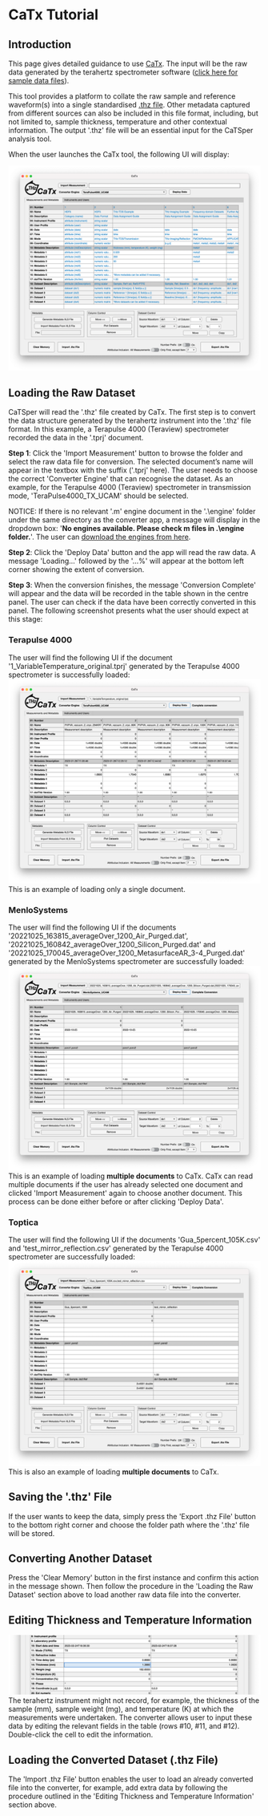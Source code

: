# CaTx Tutorial

## Introduction
This page gives detailed guidance to use [CaTx](https://github.com/dotTHzTAG/CaTx). The input will be the raw data generated by the terahertz spectrometer software ([click here for sample data files](https://github.com/dotTHzTAG/CaTx/tree/main/Example%20Data)).

This tool provides a platform to collate the raw sample and reference waveform(s) into a single standardised [.thz file](/thz_file_format.md). Other metadata captured from different sources can also be included in this file format, including, but not limited to, sample thickness, temperature and other contextual information. The output '.thz' file will be an essential input for the CaTSper analysis tool.

When the user launches the CaTx tool, the following UI will display:

![catx main GUI](/images/catx_gui.png)

## Loading the Raw Dataset
CaTSper will read the '.thz' file created by CaTx. The first step is to convert the data structure generated by the terahertz instrument into the '.thz' file format. In this example, a Terapulse 4000 (Teraview) spectrometer recorded the data in the '.tprj' document.

<b>Step 1</b>: Click the 'Import Measurement' button to browse the folder and select the raw data file for conversion. The selected document’s name will appear in the textbox with the suffix ('.tprj' here). The user needs to choose the correct 'Converter Engine' that can recognise the dataset. As an example, for the Terapulse 4000 (Teraview) spectrometer in transmission mode, 'TeraPulse4000_TX_UCAM' should be selected.

NOTICE: If there is no relevant '.m' engine document in the '.\engine' folder under the same directory as the converter app, a message will display in the dropdown box: '<b>No engines available. Please check m files in .\engine folder.</b>'. The user can [download the engines from here](https://github.com/dotTHzTAG/CaTx/tree/main/Engines).

<b>Step 2</b>: Click the 'Deploy Data' button and the app will read the raw data. A message 'Loading…' followed by the '…%' will appear at the bottom left corner showing the extent of conversion.

<b>Step 3</b>: When the conversion finishes, the message 'Conversion Complete' will appear and the data will be recorded in the table shown in the centre panel. The user can check if the data have been correctly converted in this panel. The following screenshot presents what the user should expect at this stage:

### Terapulse 4000
The user will find the following UI if the document '1_VariableTemperature_original.tprj' generated by the Terapulse 4000 spectrometer is successfully loaded:
![tp4000 successful deploy](/images/THz_converter/catx_terapulse_loaded.png)
This is an example of loading only a single document.

### MenloSystems
The user will find the following UI if the documents '20221025_163815_averageOver_1200_Air_Purged.dat', '20221025_160842_averageOver_1200_Silicon_Purged.dat' and '20221025_170045_averageOver_1200_MetasurfaceAR_3-4_Purged.dat' generated by the MenloSystems spectrometer are successfully loaded:
![menlosystems successful deploy](/images/THz_converter/catx_menlo_loaded_multi.png)
This is an example of loading <b>multiple documents</b> to CaTx. CaTx can read multiple documents if the user has already selected one document and clicked 'Import Measurement' again to choose another document. This process can be done either before or after clicking 'Deploy Data'.

### Toptica
The user will find the following UI if the documents 'Gua_5percent_105K.csv' and 'test_mirror_reflection.csv' generated by the Terapulse 4000 spectrometer are successfully loaded:
![toptica successful deploy](/images/THz_converter/catx_toptica_loaded.png)
This is also an example of loading <b>multiple documents</b> to CaTx.

## Saving the '.thz' File
If the user wants to keep the data, simply press the 'Export .thz File' button to the bottom right corner and choose the folder path where the '.thz' file will be stored.

## Converting Another Dataset
Press the 'Clear Memory' button in the first instance and confirm this action in the message shown. Then follow the procedure in the 'Loading the Raw Dataset' section above to load another raw data file into the converter.

## Editing Thickness and Temperature Information
![catsperMATconverter edit data](/images/THz_converter/Thickness_Edit.png)
The terahertz instrument might not record, for example, the thickness of the sample (mm), sample weight (mg), and temperature (K) at which the measurements were undertaken. The converter allows user to input these data by editing the relevant fields in the table (rows #10, #11, and #12). Double-click the cell to edit the information.

## Loading the Converted Dataset (.thz File)
The 'Import .thz File' button enables the user to load an already converted file into the converter, for example, add extra data by following the procedure outlined in the 'Editing Thickness and Temperature Information' section above.
